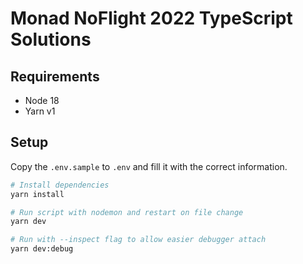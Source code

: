 # Monad NoFlight 2022 TypeScript Solutions

## Requirements

- Node 18
- Yarn v1

## Setup

Copy the `.env.sample` to `.env` and fill it with the correct information.

```sh
# Install dependencies
yarn install

# Run script with nodemon and restart on file change
yarn dev

# Run with --inspect flag to allow easier debugger attach
yarn dev:debug
```
